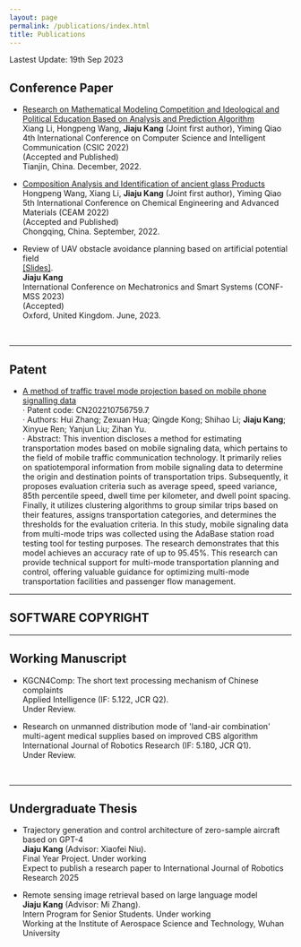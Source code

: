 ```yaml
---
layout: page
permalink: /publications/index.html
title: Publications
---
```


Lastest Update: 19th Sep 2023&nbsp;

## Conference Paper

- [Research on Mathematical Modeling Competition and Ideological and Political Education Based on Analysis and Prediction Algorithm](https://www.researchgate.net/publication/369471205_Research_on_Mathematical_Modeling_Competition_and_Ideological_and_Political_Education_Based_on_Analysis_and_Prediction_Algorithm)<br>Xiang Li, Hongpeng Wang, **Jiaju Kang** (Joint first author), Yiming Qiao<br>4th International Conference on Computer Science and Intelligent Communication (CSIC 2022)<br>(Accepted and Published)<br>Tianjin, China. December, 2022.<br>

- [Composition Analysis and Identification of ancient glass Products](https://www.researchgate.net/publication/366262179_Composition_Analysis_and_Identification_of_ancient_glass_products)<br>Hongpeng Wang, Xiang Li, **Jiaju Kang** (Joint first author), Yiming Qiao<br>5th International Conference on Chemical Engineering and Advanced Materials (CEAM 2022)<br>(Accepted and Published)<br>Chongqing, China. September, 2022. <br>

- Review of UAV obstacle avoidance planning based on artificial potential field<br> [[Slides]](https://kangjiaju.github.io/mypaper/2_paper000.pdf).<br>**Jiaju Kang**<br>International Conference on Mechatronics and Smart Systems (CONF-MSS 2023)<br>(Accepted)<br>Oxford, United Kingdom. June, 2023.<br>

  <br>

---

## Patent

- [A method of traffic travel mode projection based on mobile phone signalling data](https://www.researchgate.net/publication/366262179_Composition_Analysis_and_Identification_of_ancient_glass_products)<br>
· Patent code: CN202210756759.7<br>
· Authors: Hui Zhang; Zexuan Hua; Qingde Kong; Shihao Li; **Jiaju Kang**; Xinyue Ren; Yanjun Liu; Zihan Yu.<br>
· Abstract: This invention discloses a method for estimating transportation modes based on mobile signaling data, which pertains to the field of mobile traffic communication technology.  It primarily relies on spatiotemporal information from mobile signaling data to determine the origin and destination points of transportation trips.  Subsequently, it proposes evaluation criteria such as average speed, speed variance, 85th percentile speed, dwell time per kilometer, and dwell point spacing.  Finally, it utilizes clustering algorithms to group similar trips based on their features, assigns transportation categories, and determines the thresholds for the evaluation criteria.
In this study, mobile signaling data from multi-mode trips was collected using the AdaBase station road testing tool for testing purposes. The research demonstrates that this model achieves an accuracy rate of up to 95.45%. This research can provide technical support for multi-mode transportation planning and control, offering valuable guidance for optimizing multi-mode transportation facilities and passenger flow management.

---

## SOFTWARE COPYRIGHT



---

## Working Manuscript

- KGCN4Comp: The short text processing mechanism of Chinese complaints<br>Applied Intelligence (IF: 5.122, JCR Q2).<br> Under Review.<br>

- Research on unmanned distribution mode of 'land-air combination' multi-agent medical supplies based on improved CBS algorithm<br>International Journal of Robotics Research (IF: 5.180, JCR Q1).<br> Under Review.<br>

  <br>

---

## Undergraduate Thesis

- Trajectory generation and control architecture of zero-sample aircraft based on GPT-4<br>**Jiaju Kang** (Advisor: Xiaofei Niu). <br>Final Year Project. Under working<br>Expect to publish a research paper to International Journal of Robotics Research 2025

- Remote sensing image retrieval based on large language model<br>**Jiaju Kang** (Advisor: Mi Zhang). <br>Intern Program for Senior Students. Under working<br>Working at the Institute of Aerospace Science and Technology, Wuhan University

  <br>
